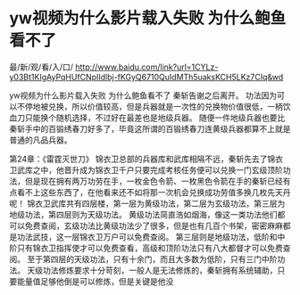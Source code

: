 # yw视频为什么影片载入失败 为什么鲍鱼看不了

最/新/观/看/入/口/ http://www.baidu.com/link?url=1CYLz-y03Bt1KIgAyPqHUfCNpIIdlbj-fKGyQ6710QuIdMTh5uaksKCH5LKz7CIq&wd

yw视频为什么影片载入失败 为什么鲍鱼看不了
秦斩告谢之后离开。
    功法因为可以不停地被兑换，所以价值较高，但是兵器就是一次性的兑换物价值很低，一柄饮血刀只能换个随机选择，不过好在最差也是地级兵器。
    随便一件地级兵器也要比秦斩手中的百锻绣春刀好多了，毕竟这所谓的百锻绣春刀连黄级兵器都算不上就是普通的凡品兵器。

第24章：《雷霆灭世刀》
    锦衣卫总部的兵器库和武库相隔不远，秦斩先去了锦衣卫武库之中，他晋升成为锦衣卫千户只要完成考核任务便可以兑换一门玄级顶阶功法，但是现在拥有两万功劳在手，一枚金色令箭、一枚黑色令箭在手的秦斩已经有点看不上这些东西了，在他看来还不如将那一次机会兑换成功劳值多换几枚先天丹呢！
    锦衣卫武库共有四层楼，第一层为黄级功法，第二层为玄级功法，第三层为地级功法，第四层则为天级功法。
    黄级功法简直浩如烟海，像这一类功法他们都可以免费查阅，玄级功法比黄级功法少了很多，但是也有几百个书架，密密麻麻都是功法武技，这一层锦衣卫万户可以免费查阅。
    第三层则是地级功法，低阶和中阶只有锦衣卫指挥使才可以免费查看，高级和顶阶功法只有八大都督才可以免费查阅。
    至于第四层的天级功法，只有十余门，而且大多数为低阶，只有三门中阶功法。
    天级功法修炼要求十分苛刻，一般人是无法修炼的，秦斩拥有系统辅助，只要能量值足够他倒是可以修炼，但是关键是他没

